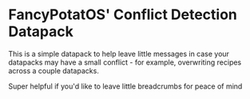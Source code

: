 
# FancyPotatOS' Conflict Detection Datapack

This is a simple datapack to help leave little messages in case your datapacks may have a small conflict - for example, overwriting recipes across a couple datapacks.

Super helpful if you'd like to leave little breadcrumbs for peace of mind
